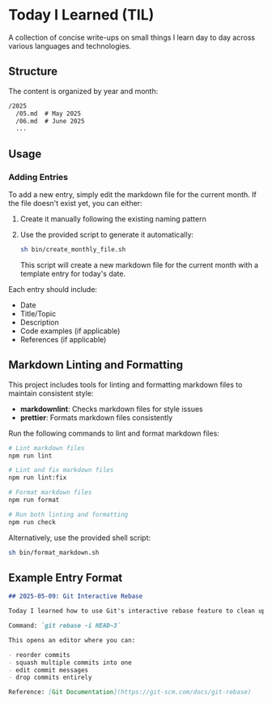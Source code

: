 # Today I Learned (TIL)

A collection of concise write-ups on small things I learn day to day across various languages and technologies.

## Structure

The content is organized by year and month:

```txt
/2025
  /05.md  # May 2025
  /06.md  # June 2025
  ...
```

## Usage

### Adding Entries

To add a new entry, simply edit the markdown file for the current month. If the file doesn't exist yet, you can either:

1. Create it manually following the existing naming pattern
2. Use the provided script to generate it automatically:

   ```sh
   sh bin/create_monthly_file.sh
   ```

   This script will create a new markdown file for the current month with a template entry for today's date.

Each entry should include:

- Date
- Title/Topic
- Description
- Code examples (if applicable)
- References (if applicable)

## Markdown Linting and Formatting

This project includes tools for linting and formatting markdown files to maintain consistent style:

- **markdownlint**: Checks markdown files for style issues
- **prettier**: Formats markdown files consistently

Run the following commands to lint and format markdown files:

```bash
# Lint markdown files
npm run lint

# Lint and fix markdown files
npm run lint:fix

# Format markdown files
npm run format

# Run both linting and formatting
npm run check
```

Alternatively, use the provided shell script:

```sh
sh bin/format_markdown.sh
```

## Example Entry Format

```markdown
## 2025-05-09: Git Interactive Rebase

Today I learned how to use Git's interactive rebase feature to clean up my commit history before pushing.

Command: `git rebase -i HEAD~3`

This opens an editor where you can:

- reorder commits
- squash multiple commits into one
- edit commit messages
- drop commits entirely

Reference: [Git Documentation](https://git-scm.com/docs/git-rebase)
```
